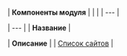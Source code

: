 | **Компоненты модуля** | | |
| --- |

| --- |
| **Название** |

| **Описание** |
| [Список сайтов](/user_help/components/services/controller/controller_site_list.php) |